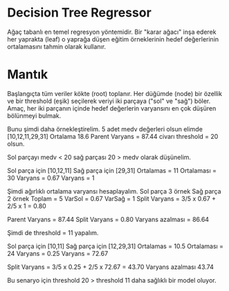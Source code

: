 # Decision Tree Regressor 
 Ağaç tabanlı en temel regresyon yöntemidir.
 Bir "karar ağacı" inşa ederek her yaprakta (leaf) o yaprağa düşen eğitim örneklerinin hedef değerlerinin ortalamasını tahmin olarak kullanır.
 # Mantık
  Başlangıçta tüm veriler kökte (root) toplanır.
  Her düğümde (node) bir özellik ve bir threshold (eşik) seçilerek veriyi iki parçaya ("sol" ve "sağ") böler.
  Amaç, her iki parçanın içinde hedef değerlerin varyansını en çok düşüren bölünmeyi bulmak.

  Bunu şimdi daha örnekleştirelim.
  5 adet medv değerleri olsun elimde [10,12,11,29,31]
  Ortalama 18.6
  Parent Varyans = 87.44 civarı
  threshold = 20 olsun.

  Sol parçayı medv < 20 sağ parçası 20 > medv olarak düşünelim.

  Sol parça için [10,12,11]       Sağ parça için [29,31]
  Ortalamas = 11                  Ortalaması = 30
  Varyans = 0.67                  Varyans = 1


  Şimdi ağırlıklı ortalama varyansı hesaplayalım.
  Sol parça 3 örnek Sağ parça 2 örnek Toplam = 5
  VarSol = 0.67 VarSağ = 1
  Split Varyans = 3/5 x 0.67 + 2/5 x 1 = 0.80
  
  Parent Varyans = 87.44
  Split Varyans = 0.80
  Varyans azalması = 86.64

  Şimdi de threshold = 11 yapalım.

  Sol parça için [10,11]       Sağ parça için [12,29,31]
  Ortalamas = 10.5             Ortalaması = 24
  Varyans = 0.25               Varyans = 72.67

  Split Varyans = 3/5 x 0.25 + 2/5 x 72.67 = 43.70
  Varyans azalması 43.74

  Bu senaryo için threshold 20 > threshold 11 daha sağlıklı bir model oluyor.

